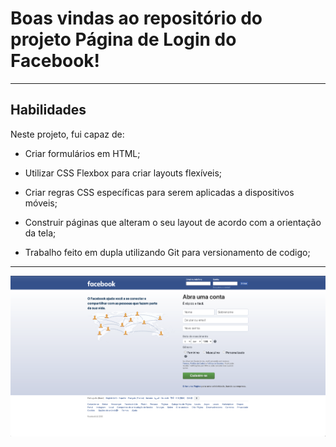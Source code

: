 # Boas vindas ao repositório do projeto Página de Login do Facebook!

---

## Habilidades

Neste projeto, fui capaz de:

  * Criar formulários em HTML;

  * Utilizar CSS Flexbox para criar layouts flexíveis;

  * Criar regras CSS específicas para serem aplicadas a dispositivos móveis;

  * Construir páginas que alteram o seu layout de acordo com a orientação da tela;
 
  * Trabalho feito em dupla utilizando Git para versionamento de codigo;

---

![Página Facebook](./facebook.png)
